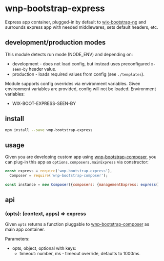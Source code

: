 # wnp-bootstrap-express

Express app container, plugged-in by default to [wix-bootstrap-ng](../../bootstrap/wix-bootstrap-ng) and surrounds express app with needed middlewares, sets default headers, etc.

## development/production modes

This module detects run mode (NODE_ENV) and depending on:
 - development - does not load config, but instead uses preconfigured `x-seen-by` header value.
 - production - loads required values from config (see `./templates`). 

Module supports config overrides via environment variables. Given environment variables are provided, config will not be loaded. Environment variables:
 - WIX-BOOT-EXPRESS-SEEN-BY

## install

```bash
npm install --save wnp-bootstrap-express
```

## usage

Given you are developing custom app using [wnp-bootstrap-composer](../wnp-bootstrap-composer), you can plug-in this app as `options.composers.mainExpress` via constructor:

```js
const express = require('wnp-bootstrap-express'),
  Composer = require('wnp-bootstrap-composer');
  
const instance = new Composer({composers: {managementExpress: express()}});
```

## api
### (opts): (context, apps) => express
Given `opts` returns a function pluggable to [wnp-bootstrap-composer](../wnp-bootstrap-composer) as main app container.

Parameters:
 - opts, object, optional with keys:
   - timeout: number, ms - timeout override, defaults to 1000ms.